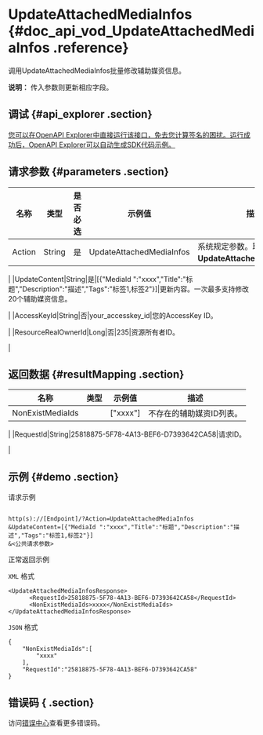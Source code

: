 # UpdateAttachedMediaInfos {#doc_api_vod_UpdateAttachedMediaInfos .reference}

调用UpdateAttachedMediaInfos批量修改辅助媒资信息。

**说明：** 传入参数则更新相应字段。

## 调试 {#api_explorer .section}

[您可以在OpenAPI Explorer中直接运行该接口，免去您计算签名的困扰。运行成功后，OpenAPI Explorer可以自动生成SDK代码示例。](https://api.aliyun.com/#product=vod&api=UpdateAttachedMediaInfos&type=RPC&version=2017-03-21)

## 请求参数 {#parameters .section}

|名称|类型|是否必选|示例值|描述|
|--|--|----|---|--|
|Action|String|是|UpdateAttachedMediaInfos|系统规定参数。取值：**UpdateAttachedMediaInfos**。

 |
|UpdateContent|String|是|\[\{"MediaId ":"xxxx","Title":"标题","Description":"描述","Tags":"标签1,标签2"\}\]|更新内容。一次最多支持修改20个辅助媒资信息。

 |
|AccessKeyId|String|否|your\_accesskey\_id|您的AccessKey ID。

 |
|ResourceRealOwnerId|Long|否|235|资源所有者ID。

 |

## 返回数据 {#resultMapping .section}

|名称|类型|示例值|描述|
|--|--|---|--|
|NonExistMediaIds| |\["xxxx"\]|不存在的辅助媒资ID列表。

 |
|RequestId|String|25818875-5F78-4A13-BEF6-D7393642CA58|请求ID。

 |

## 示例 {#demo .section}

请求示例

``` {#request_demo}

http(s)://[Endpoint]/?Action=UpdateAttachedMediaInfos
&UpdateContent=[{"MediaId ":"xxxx","Title":"标题","Description":"描述","Tags":"标签1,标签2"}]
&<公共请求参数>

```

正常返回示例

`XML` 格式

``` {#xml_return_success_demo}
<UpdateAttachedMediaInfosResponse>
	  <RequestId>25818875-5F78-4A13-BEF6-D7393642CA58</RequestId>
	  <NonExistMediaIds>xxxx</NonExistMediaIds>
</UpdateAttachedMediaInfosResponse>
```

`JSON` 格式

``` {#json_return_success_demo}
{
	"NonExistMediaIds":[
		"xxxx"
	],
	"RequestId":"25818875-5F78-4A13-BEF6-D7393642CA58"
}
```

## 错误码 { .section}

访问[错误中心](https://error-center.aliyun.com/status/product/vod)查看更多错误码。

